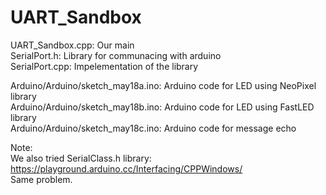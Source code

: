 # UART_Sandbox

UART_Sandbox.cpp: Our main<br />
SerialPort.h: Library for communacing with arduino<br />
SerialPort.cpp: Impelementation of the library<br />

Arduino/Arduino/sketch_may18a.ino: Arduino code for LED using NeoPixel library<br />
Arduino/Arduino/sketch_may18b.ino: Arduino code for LED using FastLED library<br />
Arduino/Arduino/sketch_may18c.ino: Arduino code for message echo<br />


Note:<br />
We also tried SerialClass.h library: https://playground.arduino.cc/Interfacing/CPPWindows/<br />
Same problem.
